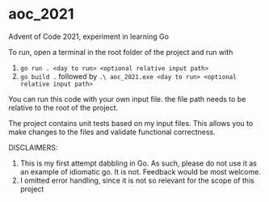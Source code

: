 # aoc_2021
Advent of Code 2021, experiment in learning Go
 
To run, open a terminal in the root folder of the project and run with
1. `go run . <day to run> <optional relative input path>`
2. `go build .` followed by `.\ aoc_2021.exe <day to run> <optional relative input path>`

You can run this code with your own input file. the file path needs to be relative to the root of the project.

The project contains unit tests based on my input files. This allows you to make changes to the files and validate functional correctness.
 
 DISCLAIMERS:
 1. This is my first attempt dabbling in Go. As such, please do not use it as an example of idiomatic go. It is not. Feedback would be most welcome.
 2. I omitted error handling, since it is not so relevant for the scope of this project
